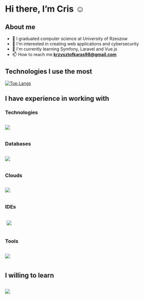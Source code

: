 # Hi there, I’m Cris :relaxed:

## About me
- :book: I graduated computer science at University of Rzeszow
- 👀 I'm interested in creating web applications and cybersecurity
- :muscle: I'm currently learning Symfony, Laravel and Vue.js
- 📫 How to reach me **krzysztofkaras98@gmail.com**

## Technologies I use the most

[![Top Langs](https://github-readme-stats.vercel.app/api/top-langs/?username=krzychu12350)](https://github.com/krzychu12350/github-readme-stats)

## I have experience in working with

### Technologies
<div style="display:flex">
  <!--
  <img src="https://www.vectorlogo.zone/logos/w3_html5/w3_html5-ar21.svg" alt="html">
  <img src="https://www.vectorlogo.zone/logos/w3_css/w3_css-ar21.svg" alt="css">
  <img src="https://www.vectorlogo.zone/logos/javascript/javascript-horizontal.svg" alt="javascript">
  <img src="https://www.vectorlogo.zone/logos/getbootstrap/getbootstrap-ar21.svg" alt="bootstrap">
  <img src="https://www.vectorlogo.zone/logos/tailwindcss/tailwindcss-ar21.svg" alt="tailwind">
  <img src="https://www.vectorlogo.zone/logos/php/php-horizontal.svg" alt="php">
  <img src="https://www.vectorlogo.zone/logos/python/python-horizontal.svg" alt="python">
  <img src="https://www.vectorlogo.zone/logos/laravel/laravel-ar21.svg" alt="laravel">
  <img src="https://www.vectorlogo.zone/logos/vuejs/vuejs-ar21.svg" alt="vue.js">
  -->
  <p align="left">
    <a href="https://skillicons.dev">
      <img src="https://skillicons.dev/icons?i=html,css,bootstrap,tailwind,js,jquery,vue,php,py,laravel" />
    </a>
  </p>
</div>

### Databases
<div style="display:flex">
  <!--
  <img src="https://www.vectorlogo.zone/logos/mysql/mysql-horizontal.svg" alt="mysql">
  <img src="https://www.vectorlogo.zone/logos/postgresql/postgresql-horizontal.svg" alt="postgresql">
  <img src="https://www.vectorlogo.zone/logos/sqlite/sqlite-ar21.svg" alt="sql lite">
  -->
  <p align="left">
    <a href="https://skillicons.dev">
      <img src="https://skillicons.dev/icons?i=mysql,postgres,sqlite" />
    </a>
  </p>
</div>

### Clouds
<div style="display:flex">
    <p align="left">
    <a href="https://skillicons.dev">
      <img src="https://skillicons.dev/icons?i=gcp" />
    </a>
  </p>
</div>

### IDEs
<div style="display:flex; padding:5px">
  <!--
  <img width="50" src="https://easyreadme.jabed.me/IDE/phpstorm.svg" alt="php storm">
  <img width="52" src="https://easyreadme.jabed.me/IDE/pycharm.svg" alt="pycharm">
  <img width="50" src="https://easyreadme.jabed.me/text%20editors/vscode.svg" alt="vscode">  
  -->
    <p align="left">
    <a href="https://skillicons.dev">
      <img src="https://skillicons.dev/icons?i=vscode" />
    </a>
  </p>

 
</div>
  
### Tools
<div style="display:flex">
  <!--
  <img src="https://www.vectorlogo.zone/logos/git-scm/git-scm-ar21.svg" alt="git">
  <img src="https://www.vectorlogo.zone/logos/atlassian_jira/atlassian_jira-ar21.svg" alt="jira">  
  <img src="https://www.vectorlogo.zone/logos/getpostman/getpostman-ar21.svg" alt="postman">
  -->
    <p align="left">
    <a href="https://skillicons.dev">
      <img src="https://skillicons.dev/icons?i=git,github,postman,vite," />  
    </a>
  </p>
  <!--
      <img width="50px" src="https://user-images.githubusercontent.com/25181517/183912952-83784e94-629d-4c34-a961-ae2ae795b662.png" alt="vscode">
  -->
</div>

## I willing to learn
 <div style="display:flex">
    <p align="left">
    <a href="https://skillicons.dev">
      <img src="https://skillicons.dev/icons?i=redis,docker,graphql,ts,azure,aws" />
    </a>
  </p>
</div>
<!--
<h3 align="left">Other</h3>
<p align="left"> <a href="https://getbootstrap.com" target="_blank"> <img src="https://raw.githubusercontent.com/devicons/devicon/master/icons/bootstrap/bootstrap-plain-wordmark.svg" alt="bootstrap" width="40" height="40"/> </a> <a href="https://www.w3schools.com/css/" target="_blank"> <img src="https://raw.githubusercontent.com/devicons/devicon/master/icons/css3/css3-original-wordmark.svg" alt="css3" width="40" height="40"/> </a> <a href="https://git-scm.com/" target="_blank"> <img src="https://www.vectorlogo.zone/logos/git-scm/git-scm-icon.svg" alt="git" width="40" height="40"/> </a> <a href="https://www.w3.org/html/" target="_blank"> <img src="https://raw.githubusercontent.com/devicons/devicon/master/icons/html5/html5-original-wordmark.svg" alt="html5" width="40" height="40"/> </a> <a href="https://developer.mozilla.org/en-US/docs/Web/JavaScript" target="_blank"> <img src="https://raw.githubusercontent.com/devicons/devicon/master/icons/javascript/javascript-original.svg" alt="javascript" width="40" height="40"/> </a> <a href="https://laravel.com/" target="_blank"> <img src="https://raw.githubusercontent.com/devicons/devicon/master/icons/laravel/laravel-plain-wordmark.svg" alt="laravel" width="40" height="40"/> </a> <a href="https://www.linux.org/" target="_blank"> <img src="https://raw.githubusercontent.com/devicons/devicon/master/icons/linux/linux-original.svg" alt="linux" width="40" height="40"/> </a> <a href="https://www.mysql.com/" target="_blank"> <img src="https://raw.githubusercontent.com/devicons/devicon/master/icons/mysql/mysql-original-wordmark.svg" alt="mysql" width="40" height="40"/> </a> <a href="https://www.oracle.com/" target="_blank"> <img src="https://raw.githubusercontent.com/devicons/devicon/master/icons/oracle/oracle-original.svg" alt="oracle" width="40" height="40"/> </a> <a href="https://www.postgresql.org" target="_blank"> <img src="https://raw.githubusercontent.com/devicons/devicon/master/icons/postgresql/postgresql-original-wordmark.svg" alt="postgresql" width="40" height="40"/> </a> <a href="https://postman.com" target="_blank"> <img src="https://www.vectorlogo.zone/logos/getpostman/getpostman-icon.svg" alt="postman" width="40" height="40"/> </a> <a href="https://www.python.org" target="_blank"> <img src="https://raw.githubusercontent.com/devicons/devicon/master/icons/python/python-original.svg" alt="python" width="40" height="40"/> </a> <a href="https://www.sqlite.org/" target="_blank"> <img src="https://www.vectorlogo.zone/logos/sqlite/sqlite-icon.svg" alt="sqlite" width="40" height="40"/> </a> </p>
-->
